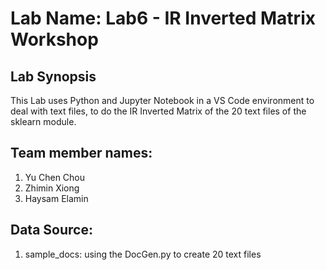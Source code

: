 # Lab Name: Lab6 - IR Inverted Matrix Workshop

## Lab Synopsis

This Lab uses Python and Jupyter Notebook in a VS Code environment to deal with text files, to do the IR Inverted Matrix of the 20 text files of the sklearn module.

## Team member names: 

1. Yu Chen Chou 
2. Zhimin Xiong 
3. Haysam Elamin

## Data Source: 

1. sample_docs: using the DocGen.py to create 20 text files
